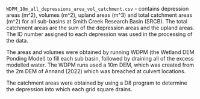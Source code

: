 `WDPM_10m_all_depressions_area_vol_catchment.csv` - contains depression areas (m^2), volumes (m^2), upland areas (m^3) and total catchment areas (m^2) for all sub-basins at Smith Creek Research Basin (SRCB). The total catchment areas are the sum of the depression areas and the upland areas. The ID number assigned to each depression was used in the processing of the data.

The areas and volumes were obtained by running WDPM (the Wetland DEM Ponding Model) to fill each sub basin, followed by draining all of the excess modelled water. The WDPM runs used a 10m DEM, which was created from the 2m DEM of Annand (2022) which was breached at culvert locations.

The catchment areas were obtained by using a D8 program to determine the depression into which each grid square drains.
